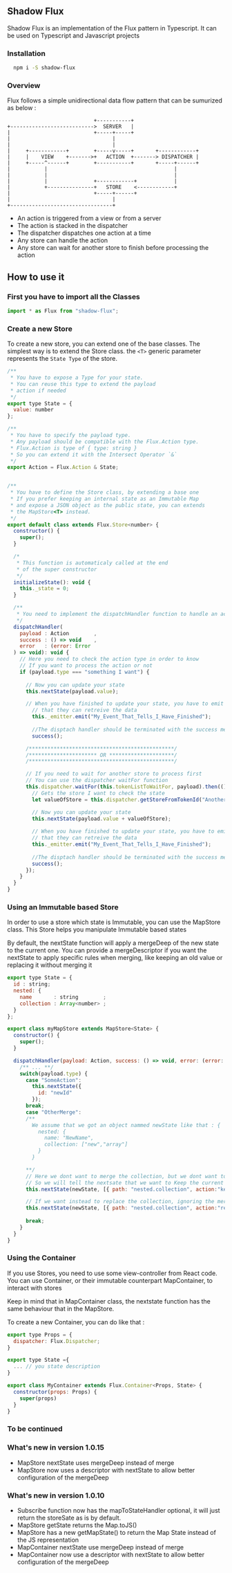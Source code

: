 ## Shadow Flux
Shadow Flux is an implementation of the Flux pattern in Typescript. It can be used on Typescript and Javascript projects

### Installation

```bash
  npm i -S shadow-flux
```

### Overview
Flux follows a simple unidirectional data flow pattern that can be sumurized as below :

```
                            +-----------+
+--------------------------->  SERVER   |
|                           +-----+-----+
|                                 |
|                                 |
|     +------------+        +-----v-----+       +------------+
|     |    VIEW    +------->+   ACTION  +-------> DISPATCHER |
|     +-----^------+        +-----------+       +-----+------+
|           |                                         |
|           |                                         |
|           |               +------------+            |
|           +---------------+   STORE    <------------+
|                           +-----+------+
|                                 |
+---------------------------------+

```

* An action is triggered from a view or from a server
* The action is stacked in the dispatcher
* The dispatcher dispatches one action at a time
* Any store can handle the action
* Any store can wait for another store to finish before processing the action

## How to use it
### First you have to import all the Classes

```javascript
import * as Flux from "shadow-flux";
```

### Create a new Store
To create a new store, you can extend one of the base classes.
The simplest way is to extend the Store<T> class. the `<T>`  generic parameter represents the `State Type` of the store.

```javascript
/**
 * You have to expose a Type for your state.
 * You can reuse this type to extend the payload
 * action if needed
 */
export type State = {
  value: number
};

/**
 * You have to specify the payload type.
 * Any payload should be compatible with the Flux.Action type.
 * Flux.Action is type of { type: string }
 * So you can extend it with the Intersect Operator `&`
 */
export Action = Flux.Action & State;


/**
 * You have to define the Store class, by extending a base one
 * If you prefer keeping an internal state as an Immutable Map
 * and expose a JSON object as the public state, you can extends
 * the MapStore<T> instead.
 */
export default class extends Flux.Store<number> {
  constructor() {
    super();
  }

  /* 
   * This function is automaticaly called at the end
   * of the super constructor
   */
  initializeState(): void {
    this._state = 0;
  }

  /**
   * You need to implement the dispatchHandler function to handle an action
   */
  dispatchHandler( 
    payload : Action        , 
    success : () => void    ,   
    error   : (error: Error
  ) => void): void {
    // Here you need to check the action type in order to know
    // If you want to process the action or not
    if (payload.type === "something I want") {
      
      // Now you can update your state
      this.nextState(payload.value);

      // When you have finished to update your state, you have to emit an event to tell all views
        // that they can retreive the data
        this._emitter.emit("My_Event_That_Tells_I_Have_Finished");
        
        //The disptach handler should be terminated with the success method or the error method
        success();

      /***********************************************/
      /********************** OR *********************/
      /***********************************************/

      // If you need to wait for another store to process first
      // You can use the dispatcher waitFor function
      this.dispatcher.waitFor(this.tokenListToWaitFor, payload).then(() => {
        // Gets the store I want to check the state
        let valueOfStore = this.dispatcher.getStoreFromTokenId("AnotherStore").getState();

        // Now you can update your state        
        this.nextState(payload.value + valueOfStore);
        
        // When you have finished to update your state, you have to emit an event to tell all views
        // that they can retreive the data
        this._emitter.emit("My_Event_That_Tells_I_Have_Finished");
        
        //The disptach handler should be terminated with the success method or the error method
        success();
      });
    }
  }
}
```
### Using an Immutable based Store
In order to use a store which state is Immutable, you can use the MapStore<T> class. This Store helps you manipulate Immutable based states

By default, the nextState function will apply a mergeDeep of the new state to the current one. You can provide a mergeDescriptor if you want the nextState to apply specific rules when merging, like keeping an old value or replacing it without merging it
```javascript
export type State = {
  id : string;
  nested: {
    name       : string        ;
    collection : Array<number> ;
  }
};

export class myMapStore extends MapStore<State> {
  constructor() {
    super();
  }

  dispatchHandler(payload: Action, success: () => void, error: (error: Error) => void): void {
    /** ... **/
    switch(payload.type) {
      case "SomeAction":
        this.nextState({
          id: "newId"
        });
      break;
      case "OtherMerge":
      /** 
        We assume that we got an object nammed newState like that : {
          nested: {
            name: "NewName",
            collection: ["new","array"]
          }
        }

      **/
      // Here we dont want to merge the collection, but we dont want to alter the object too.
      // So we will tell the nextsate that we want to Keep the current collection data
      this.nextState(newState, [{ path: "nested.collection", action:"keep"}]);

      // If we want instead to replace the collection, ignoring the merge, we can do like that
      this.nextState(newState, [{ path: "nested.collection", action:"replace"}]);
        
      break;
    }
  }
}
```
### Using the Container
If you use Stores, you need to use some view-controller from React code.
You can use Container, or their immutable counterpart MapContainer, to interact with stores

Keep in mind that in MapContainer class, the nextstate function has the same behaviour that in the MapStore.

To create a new Container, you can do like that :
```javascript
export type Props = {
  dispatcher: Flux.Dispatcher;
}

export type State ={
  ... // you state description
}

export class MyContainer extends Flux.Container<Props, State> {
  constructor(props: Props) {
    super(props)
  } 
}
```

### To be continued

### What's new in version 1.0.15
* MapStore nextState uses mergeDeep instead of merge
* MapStore now uses a descriptor with nextState to allow better configuration of the mergeDeep

### What's new in version 1.0.10
* Subscribe function now has the mapToStateHandler optional, it will just return the storeSate as is by default.
* MapStore getState returns the Map.toJS()
* MapStore has a new getMapState() to return the Map State instead of the JS representation
* MapContainer nextState use mergeDeep instead of merge
* MapContainer now use a descriptor with nextState to allow better configuration of the mergeDeep